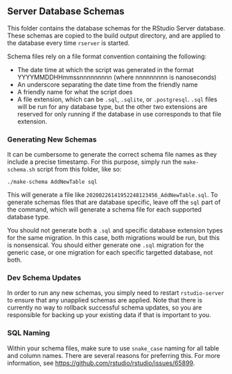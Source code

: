 ## Server Database Schemas

This folder contains the database schemas for the RStudio Server database. These schemas are copied to the build output directory, and are applied to the database every time `rserver` is started.

Schema files rely on a file format convention containing the following:
* The date time at which the script was generated in the format YYYYMMDDHHmmssnnnnnnnnn (where nnnnnnnnn is nanoseconds)
* An underscore separating the date time from the friendly name
* A friendly name for what the script does
* A file extension, which can be `.sql`, `.sqlite`, or `.postgresql`. `.sql` files will be run for any database type, but the other two extensions are reserved for only running if the database in use corresponds to that file extension.

### Generating New Schemas

It can be cumbersome to generate the correct schema file names as they include a precise timestamp. For this purpose, simply run the `make-schema.sh` script from this folder, like so:

```
./make-schema AddNewTable sql
```

This will generate a file like `20200226141952248123456_AddNewTable.sql`. To generate schemas files that are database specific, leave off the `sql` part of the command, which will generate a schema file for each supported database type.

You should not generate both a `.sql` and specific database extension types for the same migration. In this case, both migrations would be run, but this is nonsensical. You should either generate one `.sql` migration for the generic case, or one migration for each specific targetted database, not both.

### Dev Schema Updates

In order to run any new schemas, you simply need to restart `rstudio-server` to ensure that any unapplied schemas are applied. Note that there is currently no way to rollback successful schema updates, so you are responsible for backing up your existing data if that is important to you.

### SQL Naming

Within your schema files, make sure to use `snake_case` naming for all table and column names. There are several reasons for preferring this. For more information, see https://github.com/rstudio/rstudio/issues/65899.
